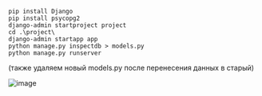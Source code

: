```
pip install Django
pip install psycopg2
django-admin startproject project
cd .\project\
django-admin startapp app
python manage.py inspectdb > models.py 
python manage.py runserver 
```
(также удаляем новый models.py после перенесения данных в старый)


![image](https://github.com/user-attachments/assets/820e897b-3ed7-4cd5-ae3d-4a6e0805dd38)
